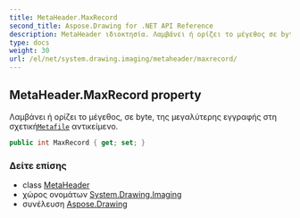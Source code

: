 ```yaml
---
title: MetaHeader.MaxRecord
second_title: Aspose.Drawing for .NET API Reference
description: MetaHeader ιδιοκτησία. Λαμβάνει ή ορίζει το μέγεθος σε byte της μεγαλύτερης εγγραφής στη σχετικήMetafile αντικείμενο.
type: docs
weight: 30
url: /el/net/system.drawing.imaging/metaheader/maxrecord/
---
```

## MetaHeader.MaxRecord property

Λαμβάνει ή ορίζει το μέγεθος, σε byte, της μεγαλύτερης εγγραφής στη σχετική[`Metafile`](../../metafile/) αντικείμενο.

```csharp
public int MaxRecord { get; set; }
```

### Δείτε επίσης

* class [MetaHeader](../)
* χώρος ονομάτων [System.Drawing.Imaging](../../metaheader/)
* συνέλευση [Aspose.Drawing](../../../)


